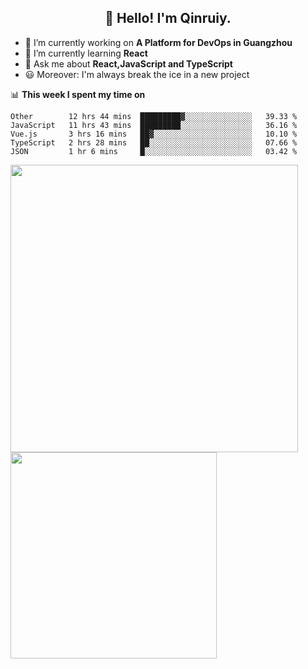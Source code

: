 <h2 align="center">👋 Hello! I'm Qinruiy.</h2>


- 🔭 I’m currently working on **A Platform for DevOps in Guangzhou**
- 🌱 I’m currently learning **React**
- 💬 Ask me about **React,JavaScript and TypeScript**
- 😃 Moreover: I'm always break the ice in a new project

📊 **This week I spent my time on**

<!--START_SECTION:waka-->
```text
Other        12 hrs 44 mins  █████████▓░░░░░░░░░░░░░░░   39.33 % 
JavaScript   11 hrs 43 mins  █████████░░░░░░░░░░░░░░░░   36.16 % 
Vue.js       3 hrs 16 mins   ██▓░░░░░░░░░░░░░░░░░░░░░░   10.10 % 
TypeScript   2 hrs 28 mins   ██░░░░░░░░░░░░░░░░░░░░░░░   07.66 % 
JSON         1 hr 6 mins     █░░░░░░░░░░░░░░░░░░░░░░░░   03.42 % 
```
<!--END_SECTION:waka-->

<p>
<img align="left" width="460" src="https://github-readme-stats.vercel.app/api?username=Qinruiy&custom_title=Qrinruiy's Github Stats&theme=graywhite&hide_border=true"/> <img align="left" width="330" src="https://github-readme-stats.vercel.app/api/top-langs/?username=Qinruiy&layout=compact&theme=graywhite&hide_border=true"/>
</p>
